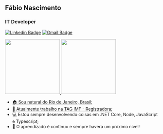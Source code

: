 ## Fábio Nascimento
### IT Developer 

[![Linkedin Badge](https://img.shields.io/badge/-Fabio%20Nascimento-A7A284?style=flat-square&logo=Linkedin&logoColor=white&link=https://www.linkedin.com/in/fabioborges-ti/)](https://www.linkedin.com/in/fabioborges-ti/) 
[![Gmail Badge](https://img.shields.io/badge/-fabioborges.ti@gmail.com-A7A284?style=flat-square&logo=Gmail&logoColor=white&link=mailto:fabioborges.ti@gmail.com)](mailto:fabioborges.ti@gmail.com)

<div>
  <a href="https://github.com/rafaballerini">
  <img height="180em" src="https://github-readme-stats.vercel.app/api?username=fabioborges-ti&show_icons=true&theme=dracula&include_all_commits=true&count_private=true"/>
  <img height="180em" src="https://github-readme-stats.vercel.app/api/top-langs/?username=fabioborges-ti&layout=compact&langs_count=7&theme=dracula"/>
</div>
  
- 🏠 Sou natural do Rio de Janeiro, Brasil;
- 💼 Atualmente trabalho na [TAG IMF - Registradora](https://taginfraestrutura.com.br/);
- 💻 Estou sempre desenvolvendo coisas em .NET Core, Node, JavaScript e Typescript;
- 🚀 O aprendizado é contínuo e sempre haverá um próximo nível!
